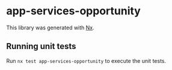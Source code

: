 # app-services-opportunity

This library was generated with [Nx](https://nx.dev).

## Running unit tests

Run `nx test app-services-opportunity` to execute the unit tests.
